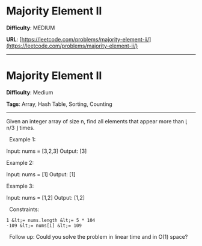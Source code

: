 # Majority Element II

**Difficulty**: MEDIUM

**URL**: [https://leetcode.com/problems/majority-element-ii/](https://leetcode.com/problems/majority-element-ii/)

---

# Majority Element II

**Difficulty**: Medium

**Tags**: Array, Hash Table, Sorting, Counting

---

Given an integer array of size n, find all elements that appear more than &lfloor; n/3 &rfloor; times.

&nbsp;
Example 1:


Input: nums = [3,2,3]
Output: [3]


Example 2:


Input: nums = [1]
Output: [1]


Example 3:


Input: nums = [1,2]
Output: [1,2]


&nbsp;
Constraints:


	1 &lt;= nums.length &lt;= 5 * 104
	-109 &lt;= nums[i] &lt;= 109


&nbsp;
Follow up: Could you solve the problem in linear time and in O(1) space?


